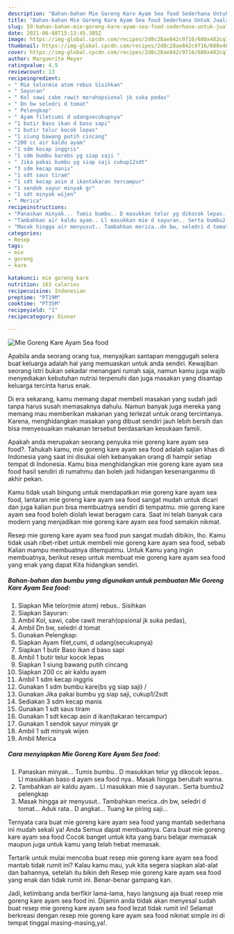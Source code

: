 ```yaml
---
description: "Bahan-bahan Mie Goreng Kare Ayam Sea food Sederhana Untuk Jualan"
title: "Bahan-bahan Mie Goreng Kare Ayam Sea food Sederhana Untuk Jualan"
slug: 59-bahan-bahan-mie-goreng-kare-ayam-sea-food-sederhana-untuk-jualan
date: 2021-06-08T15:13:45.385Z
image: https://img-global.cpcdn.com/recipes/2d8c28ae842c9716/680x482cq70/mie-goreng-kare-ayam-sea-food-foto-resep-utama.jpg
thumbnail: https://img-global.cpcdn.com/recipes/2d8c28ae842c9716/680x482cq70/mie-goreng-kare-ayam-sea-food-foto-resep-utama.jpg
cover: https://img-global.cpcdn.com/recipes/2d8c28ae842c9716/680x482cq70/mie-goreng-kare-ayam-sea-food-foto-resep-utama.jpg
author: Marguerite Meyer
ratingvalue: 4.9
reviewcount: 13
recipeingredient:
- " Mie telormie atom rebus Sisihkan"
- " Sayuran"
- " Kol sawi cabe rawit merahopsional jk suka pedas"
- " Dn bw seledri d tomat"
- " Pelengkap"
- " Ayam filetcumi d udangsecukupnya"
- "1 butir Baso ikan d baso sapi"
- "1 butir telur kocok lepas"
- "1 siung bawang putih cincang"
- "200 cc air kaldu ayam"
- "1 sdm kecap inggris"
- "1 sdm bumbu karebs yg siap saji "
- " Jika pakai bumbu yg siap saji cukup12sdt"
- "3 sdm kecap manis"
- "1 sdt saus tiram"
- "1 sdt kecap asin d ikantakaran tercampur"
- "1 sendok sayur minyak gr"
- "1 sdt minyak wijen"
- " Merica"
recipeinstructions:
- "Panaskan minyak... Tumis bumbu.. D masukkan telur yg dikocok lepas.. Ll masukkan baso d ayam sea food nya.. Masak hingga berubah warna."
- "Tambahkan air kaldu ayam.. Ll masukkan mie d sayuran.. Serta bumbu2 pelengkap"
- "Masak hingga air menyusut.. Tambahkan merica..dn bw, seledri d tomat... Aduk rata.. D angkat... Tuang ke piring saji..."
categories:
- Resep
tags:
- mie
- goreng
- kare

katakunci: mie goreng kare 
nutrition: 163 calories
recipecuisine: Indonesian
preptime: "PT19M"
cooktime: "PT35M"
recipeyield: "1"
recipecategory: Dinner

---
```



![Mie Goreng Kare Ayam Sea food](https://img-global.cpcdn.com/recipes/2d8c28ae842c9716/680x482cq70/mie-goreng-kare-ayam-sea-food-foto-resep-utama.jpg)

Apabila anda seorang orang tua, menyajikan santapan menggugah selera buat keluarga adalah hal yang memuaskan untuk anda sendiri. Kewajiban seorang istri bukan sekadar menangani rumah saja, namun kamu juga wajib menyediakan kebutuhan nutrisi terpenuhi dan juga masakan yang disantap keluarga tercinta harus enak.

Di era  sekarang, kamu memang dapat membeli masakan yang sudah jadi tanpa harus susah memasaknya dahulu. Namun banyak juga mereka yang memang mau memberikan makanan yang terlezat untuk orang tercintanya. Karena, menghidangkan masakan yang dibuat sendiri jauh lebih bersih dan bisa menyesuaikan makanan tersebut berdasarkan kesukaan famili. 



Apakah anda merupakan seorang penyuka mie goreng kare ayam sea food?. Tahukah kamu, mie goreng kare ayam sea food adalah sajian khas di Indonesia yang saat ini disukai oleh kebanyakan orang di hampir setiap tempat di Indonesia. Kamu bisa menghidangkan mie goreng kare ayam sea food hasil sendiri di rumahmu dan boleh jadi hidangan kesenanganmu di akhir pekan.

Kamu tidak usah bingung untuk mendapatkan mie goreng kare ayam sea food, lantaran mie goreng kare ayam sea food sangat mudah untuk dicari dan juga kalian pun bisa membuatnya sendiri di tempatmu. mie goreng kare ayam sea food boleh diolah lewat beragam cara. Saat ini telah banyak cara modern yang menjadikan mie goreng kare ayam sea food semakin nikmat.

Resep mie goreng kare ayam sea food pun sangat mudah dibikin, lho. Kamu tidak usah ribet-ribet untuk membeli mie goreng kare ayam sea food, sebab Kalian mampu membuatnya ditempatmu. Untuk Kamu yang ingin membuatnya, berikut resep untuk membuat mie goreng kare ayam sea food yang enak yang dapat Kita hidangkan sendiri.

<!--inarticleads1-->

##### Bahan-bahan dan bumbu yang digunakan untuk pembuatan Mie Goreng Kare Ayam Sea food:

1. Siapkan  Mie telor(mie atom) rebus.. Sisihkan
1. Siapkan  Sayuran:
1. Ambil  Kol, sawi, cabe rawit merah(opsional jk suka pedas),
1. Ambil  Dn bw, seledri d tomat
1. Gunakan  Pelengkap:
1. Siapkan  Ayam filet,cumi, d udang(secukupnya)
1. Siapkan 1 butir Baso ikan d baso sapi
1. Ambil 1 butir telur kocok lepas
1. Siapkan 1 siung bawang putih cincang
1. Siapkan 200 cc air kaldu ayam
1. Ambil 1 sdm kecap inggris
1. Gunakan 1 sdm bumbu kare(bs yg siap saji) /
1. Gunakan  Jika pakai bumbu yg siap saji, cukup1/2sdt
1. Sediakan 3 sdm kecap manis
1. Gunakan 1 sdt saus tiram
1. Gunakan 1 sdt kecap asin d ikan(takaran tercampur)
1. Gunakan 1 sendok sayur minyak gr
1. Ambil 1 sdt minyak wijen
1. Ambil  Merica




<!--inarticleads2-->

##### Cara menyiapkan Mie Goreng Kare Ayam Sea food:

1. Panaskan minyak... Tumis bumbu.. D masukkan telur yg dikocok lepas.. Ll masukkan baso d ayam sea food nya.. Masak hingga berubah warna.
1. Tambahkan air kaldu ayam.. Ll masukkan mie d sayuran.. Serta bumbu2 pelengkap
1. Masak hingga air menyusut.. Tambahkan merica..dn bw, seledri d tomat... Aduk rata.. D angkat... Tuang ke piring saji...




Ternyata cara buat mie goreng kare ayam sea food yang mantab sederhana ini mudah sekali ya! Anda Semua dapat membuatnya. Cara buat mie goreng kare ayam sea food Cocok banget untuk kita yang baru belajar memasak maupun juga untuk kamu yang telah hebat memasak.

Tertarik untuk mulai mencoba buat resep mie goreng kare ayam sea food mantab tidak rumit ini? Kalau kamu mau, yuk kita segera siapkan alat-alat dan bahannya, setelah itu bikin deh Resep mie goreng kare ayam sea food yang enak dan tidak rumit ini. Benar-benar gampang kan. 

Jadi, ketimbang anda berfikir lama-lama, hayo langsung aja buat resep mie goreng kare ayam sea food ini. Dijamin anda tiidak akan menyesal sudah buat resep mie goreng kare ayam sea food lezat tidak rumit ini! Selamat berkreasi dengan resep mie goreng kare ayam sea food nikmat simple ini di tempat tinggal masing-masing,ya!.

